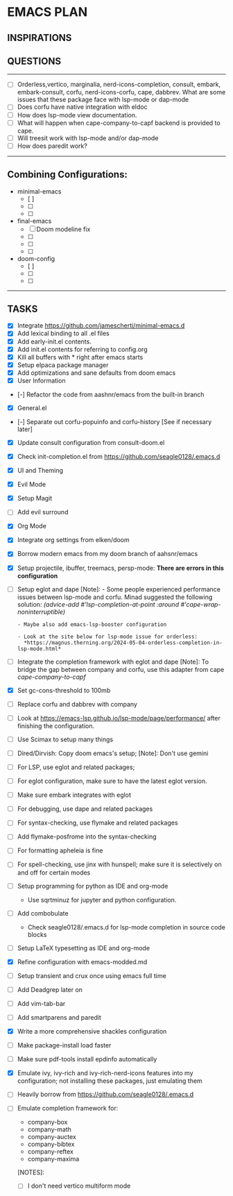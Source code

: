# EMACS PLAN

## INSPIRATIONS

## QUESTIONS 
---
- [ ] Orderless,vertico, marginalia, nerd-icons-completion, consult, embark, embark-consult, corfu, nerd-icons-corfu, cape, dabbrev. What are some issues that these package face with lsp-mode or dap-mode
- [ ] Does corfu have native integration with eldoc
- [ ] How does lsp-mode view documentation.
- [ ] What will happen when cape-company-to-capf backend is provided to cape.
- [ ] Will treesit work with lsp-mode and/or dap-mode
- [ ] How does paredit work?

---
## Combining Configurations:
- minimal-emacs
  - [ ]
  - [ ]
  - [ ]

- final-emacs
  - [ ] Doom modeline fix
  - [ ]
  - [ ]
  - [ ]

- doom-config
  - [ ]
  - [ ]
  - [ ]

---
## TASKS


- [x] Integrate https://github.com/jamescherti/minimal-emacs.d
- [x] Add lexical binding to all .el files
- [x] Add early-init.el contents.
- [x] Add init.el contents for referring to config.org
- [x] Kill all buffers with \* right after emacs starts
- [x] Setup elpaca package manager
- [x] Add optimizations and sane defaults from doom emacs
- [x] User Information
- [-] Refactor the code from aashnr/emacs from the built-in branch
- [x] General.el
- [-] Separate out corfu-popuinfo and corfu-history [See if necessary later]
- [x] Update consult configuration from consult-doom.el
- [x] Check init-completion.el from https://github.com/seagle0128/.emacs.d
- [x] UI and Theming
- [x] Evil Mode
- [x] Setup Magit
- [ ] Add evil surround
- [x] Org Mode
- [x] Integrate org settings from elken/doom
- [x] Borrow modern emacs from my doom branch of aahsnr/emacs
- [x] Setup projectile, ibuffer, treemacs, persp-mode: **There are errors in this configuration**
- [ ] Setup eglot and dape
      [Note]: - Some people experienced performance issues between lsp-mode and corfu.
      Minad suggested the following solution:
      _(advice-add #'lsp-completion-at-point :around #'cape-wrap-noninterruptible)_

      - Maybe also add emacs-lsp-booster configuration

      - Look at the site below for lsp-mode issue for orderless:
        *https://magnus.therning.org/2024-05-04-orderless-completion-in-lsp-mode.html*

- [ ] Integrate the completion framework with eglot and dape
      [Note]: To bridge the gap between company and corfu, use this adapter from cape
      _cape-company-to-capf_
- [x] Set gc-cons-threshold to 100mb
- [ ] Replace corfu and dabbrev with company
- [ ] Look at https://emacs-lsp.github.io/lsp-mode/page/performance/ after finishing the configuration.
- [ ] Use Scimax to setup many things
- [ ] Dired/Dirvish: Copy doom emacs's setup; [Note]: Don't use gemini
- [ ] For LSP, use eglot and related packages;
- [ ] For eglot configuration, make sure to have the latest eglot version.
- [ ] Make sure embark integrates with eglot
- [ ] For debugging, use dape and related packages
- [ ] For syntax-checking, use flymake and related packages
- [ ] Add flymake-posfrome into the syntax-checking
- [ ] For formatting apheleia is fine
- [ ] For spell-checking, use jinx with hunspell; make sure it is selectively on and off for certain modes
- [ ] Setup programming for python as IDE and org-mode
  - Use sqrtminuz for jupyter and python configuration.
- [ ] Add combobulate
  - Check seagle0128/.emacs.d for lsp-mode completion in source code blocks
- [ ] Setup LaTeX typesetting as IDE and org-mode
- [x] Refine configuration with emacs-modded.md
- [ ] Setup transient and crux once using emacs full time
- [ ] Add Deadgrep later on
- [ ] Add vim-tab-bar
- [ ] Add smartparens and paredit
- [x] Write a more comprehensive shackles configuration
- [ ] Make package-install load faster
- [ ] Make sure pdf-tools install epdinfo automatically
- [x] Emulate ivy, ivy-rich and ivy-rich-nerd-icons features into my configuration; not installing these packages, just emulating them
- [ ] Heavily borrow from https://github.com/seagle0128/.emacs.d
- [ ] Emulate completion framework for:
  - company-box
  - company-math
  - company-auctex
  - company-bibtex
  - company-reftex
  - company-maxima

  [NOTES]:
  - [ ] I don't need vertico multiform mode
